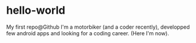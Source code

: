 # hello-world
My first repo@Github
I'm a motorbiker (and a coder recently), developped few android apps and looking for a coding career. (Here I'm now). 
